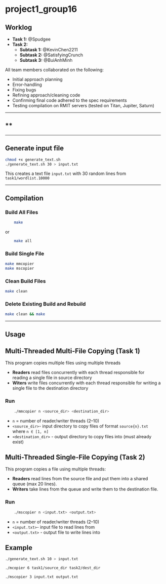 # project1_group16

## **Worklog** 
- **Task 1:** @Spudgee
- **Task 2:**
    - **Subtask 1:** @KevinChen2211
    - **Subtask 2:** @SatisfyingCrunch
    - **Subtask 3:** @BuiAnhMinh

All team members collaborated on the following:
- Initial approach planning 
- Error-handling 
- Fixing bugs
- Refining approach/cleaning code
- Confirming final code adhered to the spec requirements
- Testing compilation on RMIT servers (tested on Titan, Jupiter, Saturn)

---

## **

---

## **Generate input file**

```bash
chmod +x generate_text.sh
./generate_text.sh 30 > input.txt
```
This creates a text file `input.txt` with 30 random lines from `task1/wordlist.10000`

---

## **Compilation**

### Build All Files
```bash
    make
```
or
```bash
    make all
```

### Build Single File
```bash
make mmcopier
make mscopier
```

### Clean Build Files
```bash
make clean
```

### Delete Existing Build and Rebuild
```bash
make clean && make
```

---

## Usage

## Multi-Threaded Multi-File Copying (Task 1)

This program copies multiple files using multiple threads 

- **Readers** read files concurrently with each thread responsible for reading a single file in source directory
- **Witers** write files concurrently with each thread responsible for writing a single file to the destination directory

### Run
```bash
    ./mmcopier n <source_dir> <destination_dir>
```

- `n` = number of reader/writer threads (2–10)
- `<source_dir>`- input directory to copy files of format `source{n}.txt` where `n ∈ [1, n]`
- `<destination_dir>` - output directory to copy files into (must already exist)

## Multi-Threaded Single-File Copying (Task 2)

This program copies a file using multiple threads:

- **Readers** read lines from the source file and put them into a shared queue (max 20 lines).
- **Writers** take lines from the queue and write them to the destination file.

### Run 

```bash
    ./mscopier n <input.txt> <output.txt>
```

- `n` = number of reader/writer threads (2–10)
- `<input.txt>`- input file to read lines from
- `<output.txt>` - output file to write lines into

## Example

```bash
./generate_text.sh 10 > input.txt

./mcopier 6 task1/source_dir task2/dest_dir

./mscopier 3 input.txt output.txt
```
